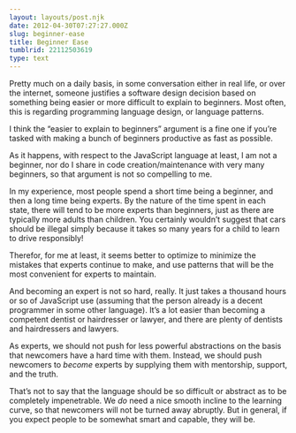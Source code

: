 ```yaml
---
layout: layouts/post.njk
date: 2012-04-30T07:27:27.000Z
slug: beginner-ease
title: Beginner Ease
tumblrid: 22112503619
type: text
---
```

<p>Pretty much on a daily basis, in some conversation either in real life, or over the internet, someone justifies a software design decision based on something being easier or more difficult to explain to beginners.  Most often, this is regarding programming language design, or language patterns.</p>

<p>I think the &ldquo;easier to explain to beginners&rdquo; argument is a fine one if you&rsquo;re tasked with making a bunch of beginners productive as fast as possible.</p>

<p>As it happens, with respect to the JavaScript language at least, I am not a beginner, nor do I share in code creation/maintenance with very many beginners, so that argument is not so compelling to me.</p>

<p>In my experience, most people spend a short time being a beginner, and then a long time being experts. By the nature of the time spent in each state, there will tend to be more experts than beginners, just as there are typically more adults than children. You certainly wouldn&rsquo;t suggest that cars should be illegal simply because it takes so many years for a child to learn to drive responsibly!</p>

<p>Therefor, for me at least, it seems better to optimize to minimize the mistakes that experts continue to make, and use patterns that will be the most convenient for experts to maintain.</p>

<p>And becoming an expert is not so hard, really. It just takes a thousand hours or so of JavaScript use (assuming that the person already is a decent programmer in some other language). It&rsquo;s a lot easier than becoming a competent dentist or hairdresser or lawyer, and there are plenty of dentists and hairdressers and lawyers.</p>

<p>As experts, we should not push for less powerful abstractions on the basis that newcomers have a hard time with them.  Instead, we should push newcomers to <em>become</em> experts by supplying them with mentorship, support, and the truth.</p>

<p>That&rsquo;s not to say that the language should be so difficult or abstract as to be completely impenetrable.  We <em>do</em> need a nice smooth incline to the learning curve, so that newcomers will not be turned away abruptly.  But in general, if you expect people to be somewhat smart and capable, they will be.</p>
